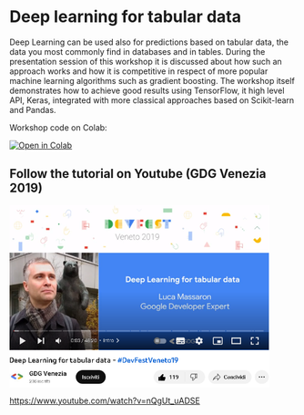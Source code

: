 # Deep learning for tabular data

Deep Learning can be used also for predictions based on tabular data, the data you most commonly find in databases and in tables. During the presentation session of this workshop it is discussed about how such an approach works and how it is competitive in respect of more popular machine learning algorithms such as gradient boosting. The workshop itself demonstrates how to achieve good results using TensorFlow, it high level API, Keras, integrated with more classical approaches based on Scikit-learn and Pandas.

Workshop code on Colab:

[![Open in Colab](https://colab.research.google.com/assets/colab-badge.svg)](https://colab.research.google.com/github/lmassaron/deep_learning_for_tabular_data/blob/master/deep-learning-for-tabular-data.ipynb)

## Follow the tutorial on Youtube (GDG Venezia 2019)
<a href="https://www.youtube.com/watch?v=nQgUt_uADSE&t=1533s"><img src="./GDG_Venezia_2019.PNG" alt="GDG Venezia 2019" height="320px" align="center"></a>

https://www.youtube.com/watch?v=nQgUt_uADSE
